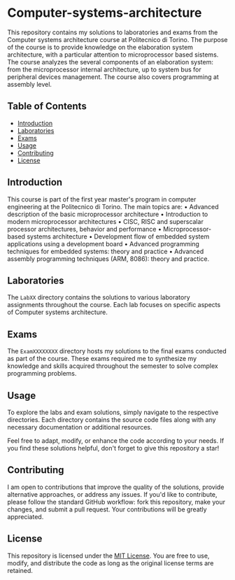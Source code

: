 # Computer-systems-architecture

This repository contains my solutions to laboratories and exams from the Computer systems architecture course at Politecnico di Torino. The purpose of the course is to provide knowledge on the elaboration system architecture, with a particular attention to microprocessor based sistems. The course analyzes the several components of an elaboration system: from the microprocessor internal architecture, up to system bus for peripheral devices management. The course also covers programming at assembly level.

## Table of Contents

- [Introduction](#introduction)
- [Laboratories](#laboratories)
- [Exams](#exams)
- [Usage](#usage)
- [Contributing](#contributing)
- [License](#license)

## Introduction

This course is part of the first year master's program in computer engineering at the Politecnico di Torino. The main topics are:
• Advanced description of the basic microprocessor architecture
• Introduction to modern microprocessor architectures
• CISC, RISC and superscalar processor architectures, behavior and performance
• Microprocessor-based systems architecture
• Development flow of embedded system applications using a development board
• Advanced programming techniques for embedded systems: theory and practice
• Advanced assembly programming techniques (ARM, 8086): theory and practice.

## Laboratories

The `LabXX` directory contains the solutions to various laboratory assignments throughout the course. Each lab focuses on specific aspects of Computer systems architecture.

## Exams

The `ExamXXXXXXXX` directory hosts my solutions to the final exams conducted as part of the course. These exams required me to synthesize my knowledge and skills acquired throughout the semester to solve complex programming problems.

## Usage

To explore the labs and exam solutions, simply navigate to the respective directories. Each directory contains the source code files along with any necessary documentation or additional resources. 

Feel free to adapt, modify, or enhance the code according to your needs. If you find these solutions helpful, don't forget to give this repository a star!

## Contributing

I am open to contributions that improve the quality of the solutions, provide alternative approaches, or address any issues. If you'd like to contribute, please follow the standard GitHub workflow: fork this repository, make your changes, and submit a pull request. Your contributions will be greatly appreciated.

## License

This repository is licensed under the [MIT License](LICENSE). You are free to use, modify, and distribute the code as long as the original license terms are retained.
